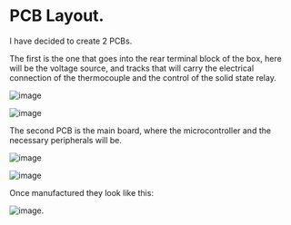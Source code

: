 # PCB Layout.

I have decided to create 2 PCBs.

The first is the one that goes into the rear terminal block of the box, here will be the voltage source, and tracks that will carry the electrical connection of the thermocouple and the control of the solid state relay.

![image](https://github.com/user-attachments/assets/3f11512b-1b2e-4cd4-b3ef-bf23cae1972c)

![image](https://github.com/user-attachments/assets/a1d7ac1f-9470-4a57-95cf-fd3a3ddc897b)

The second PCB is the main board, where the microcontroller and the necessary peripherals will be.

![image](https://github.com/user-attachments/assets/d94368a8-2afe-4349-91e9-9e6245b2cd4d)

![image](https://github.com/user-attachments/assets/4d60f2f3-197c-45a6-84bf-4316afd82be6)

Once manufactured they look like this:

![image](https://github.com/user-attachments/assets/abf5ec3b-6844-4377-89ec-7cb4557295b9).



